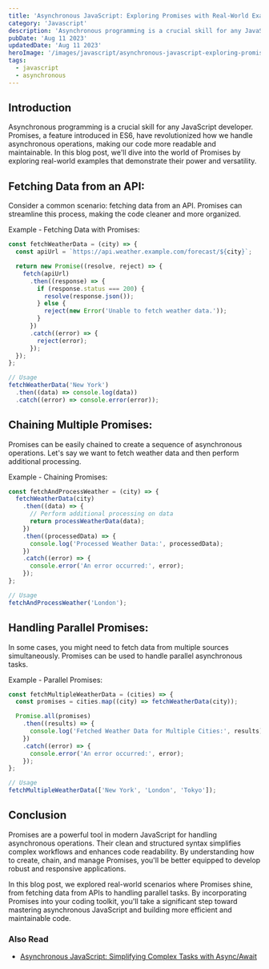 ```yaml
---
title: 'Asynchronous JavaScript: Exploring Promises with Real-World Examples'
category: 'Javascript'
description: 'Asynchronous programming is a crucial skill for any JavaScript developer. Promises, a feature introduced in ES6'
pubDate: 'Aug 11 2023'
updatedDate: 'Aug 11 2023'
heroImage: '/images/javascript/asynchronous-javascript-exploring-promises-real-world-examples.png'
tags:
  - javascript
  - asynchronous
---
```


## Introduction

Asynchronous programming is a crucial skill for any JavaScript developer. Promises, a feature introduced in ES6, have revolutionized how we handle asynchronous operations, making our code more readable and maintainable. In this blog post, we'll dive into the world of Promises by exploring real-world examples that demonstrate their power and versatility.

## Fetching Data from an API:

Consider a common scenario: fetching data from an API. Promises can streamline this process, making the code cleaner and more organized.

Example - Fetching Data with Promises:

```jsx
const fetchWeatherData = (city) => {
  const apiUrl = `https://api.weather.example.com/forecast/${city}`;

  return new Promise((resolve, reject) => {
    fetch(apiUrl)
      .then((response) => {
        if (response.status === 200) {
          resolve(response.json());
        } else {
          reject(new Error('Unable to fetch weather data.'));
        }
      })
      .catch((error) => {
        reject(error);
      });
  });
};

// Usage
fetchWeatherData('New York')
  .then((data) => console.log(data))
  .catch((error) => console.error(error));
```

## Chaining Multiple Promises:

Promises can be easily chained to create a sequence of asynchronous operations. Let's say we want to fetch weather data and then perform additional processing.

Example - Chaining Promises:

```jsx
const fetchAndProcessWeather = (city) => {
  fetchWeatherData(city)
    .then((data) => {
      // Perform additional processing on data
      return processWeatherData(data);
    })
    .then((processedData) => {
      console.log('Processed Weather Data:', processedData);
    })
    .catch((error) => {
      console.error('An error occurred:', error);
    });
};

// Usage
fetchAndProcessWeather('London');
```

## Handling Parallel Promises:

In some cases, you might need to fetch data from multiple sources simultaneously. Promises can be used to handle parallel asynchronous tasks.

Example - Parallel Promises:

```jsx
const fetchMultipleWeatherData = (cities) => {
  const promises = cities.map((city) => fetchWeatherData(city));

  Promise.all(promises)
    .then((results) => {
      console.log('Fetched Weather Data for Multiple Cities:', results);
    })
    .catch((error) => {
      console.error('An error occurred:', error);
    });
};

// Usage
fetchMultipleWeatherData(['New York', 'London', 'Tokyo']);
```

## Conclusion

Promises are a powerful tool in modern JavaScript for handling asynchronous operations. Their clean and structured syntax simplifies complex workflows and enhances code readability. By understanding how to create, chain, and manage Promises, you'll be better equipped to develop robust and responsive applications.

In this blog post, we explored real-world scenarios where Promises shine, from fetching data from APIs to handling parallel tasks. By incorporating Promises into your coding toolkit, you'll take a significant step toward mastering asynchronous JavaScript and building more efficient and maintainable code.

### Also Read

- [Asynchronous JavaScript: Simplifying Complex Tasks with Async/Await](/asynchronous-javascript-simplifying-complex-tasks-async-await/)
